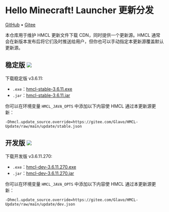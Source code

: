 # Hello Minecraft! Launcher 更新分发

[GitHub](https://github.com/HMCL-dev/HMCL-Update) • [Gitee](https://gitee.com/Glavo/HMCL-Update)

本仓库用于维护 HMCL 更新文件下载 CDN，同时提供一个更新源。HMCL 通常会在新版本发布后将它们及时推送给用户，但你也可以手动指定本更新源覆盖默认更新源。


## 稳定版 [![](https://img.shields.io/maven-central/v/org.glavo.hmcl/hmcl-stable?label=稳定版)](https://search.maven.org/artifact/org.glavo.hmcl/hmcl-stable/3.6.11/pom)

下载稳定版 v3.6.11:

* `.exe`：[hmcl-stable-3.6.11.exe](https://mirrors.cloud.tencent.com/nexus/repository/maven-public/org/glavo/hmcl/hmcl-stable/3.6.11/hmcl-stable-3.6.11.exe)
* `.jar`：[hmcl-stable-3.6.11.jar](https://mirrors.cloud.tencent.com/nexus/repository/maven-public/org/glavo/hmcl/hmcl-stable/3.6.11/hmcl-stable-3.6.11.jar)

你可以在环境变量 `HMCL_JAVA_OPTS` 中添加以下内容使 HMCL 通过本更新源更新：

```
-Dhmcl.update_source.override=https://gitee.com/Glavo/HMCL-Update/raw/main/update/stable.json
```

## 开发版 [![](https://img.shields.io/maven-central/v/org.glavo.hmcl/hmcl-dev?label=开发版)](https://search.maven.org/artifact/org.glavo.hmcl/hmcl-dev/3.6.11.270/pom)

下载开发版 v3.6.11.270:

* `.exe`：[hmcl-dev-3.6.11.270.exe](https://mirrors.cloud.tencent.com/nexus/repository/maven-public/org/glavo/hmcl/hmcl-dev/3.6.11.270/hmcl-dev-3.6.11.270.exe)
* `.jar`：[hmcl-dev-3.6.11.270.jar](https://mirrors.cloud.tencent.com/nexus/repository/maven-public/org/glavo/hmcl/hmcl-dev/3.6.11.270/hmcl-dev-3.6.11.270.jar)

你可以在环境变量 `HMCL_JAVA_OPTS` 中添加以下内容使 HMCL 通过本更新源更新：

```
-Dhmcl.update_source.override=https://gitee.com/Glavo/HMCL-Update/raw/main/update/dev.json
```

